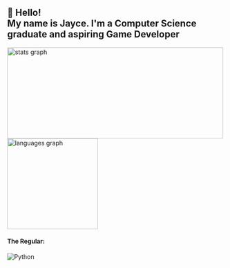 <h2 align="left">👋 Hello! <br>My name is Jayce. I'm a Computer Science graduate and aspiring Game Developer</h2>


<img src="https://github-readme-stats.vercel.app/api?username=CaptnJayce&hide_title=false&hide_rank=false&show_icons=true&include_all_commits=true&count_private=true&disable_animations=false&theme=midnight-purple&locale=en&hide_border=true&order=1"  height="210" width="500" alt="stats graph"/>
<img src="https://github-readme-stats.vercel.app/api/top-langs?username=CaptnJayce&locale=en&hide_title=false&layout=donut&langs_count=6&theme=midnight-purple&hide_border=true&order=2" height="210"alt="languages graph"/>



#### The Regular: 
![Python](https://img.shields.io/badge/Python-black?style=flat-square&logo=python)

